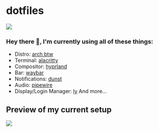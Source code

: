 # dotfiles

![](https://komarev.com/ghpvc/?username=dasischbims-dotfiles&color=blue&label=Views&style=for-the-badge)

### Hey there 👋, I'm currently using all of these things:
- Distro: [arch btw](https://archlinux.org/)
- Terminal: [alacritty](https://github.com/alacritty/alacritty/)
- Compositor: [hyprland](https://hyprland.org/)
- Bar: [waybar](https://aur.archlinux.org/packages/waybar-hyprland-git/)
- Notifications: [dunst](https://github.com/dunst-project/dunst/)
- Audio: [pipewire](https://pipewire.org/)
- Display/Login Manager: [ly](https://github.com/fairyglade/ly/)
And more...

## Preview of my current setup
![](https://raw.githubusercontent.com/DasIschBims/dotfiles/master/images/showcase.png)
